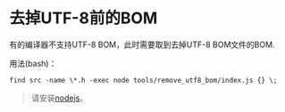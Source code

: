 # 去掉UTF-8前的BOM

有的编译器不支持UTF-8 BOM，此时需要取到去掉UTF-8 BOM文件的BOM.

用法(bash)：

```
find src -name \*.h -exec node tools/remove_utf8_bom/index.js {} \;
```

> 请安装[nodejs](https://nodejs.org)。